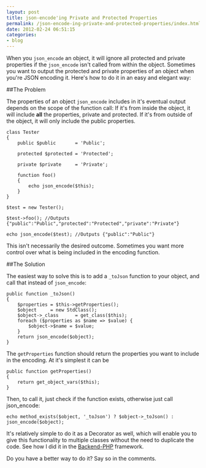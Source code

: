 ```yaml
---
layout: post
title: json-encode'ing Private and Protected Properties
permalink: /json-encode-ing-private-and-protected-properties/index.html
date: 2012-02-24 06:51:15
categories:
- blog
---
```



When you `json_encode` an object, it will ignore all protected and private properties if the `json_encode` isn't called from within the object. Sometimes you want to output the protected and private properties of an object when you're JSON encoding it. Here's how to do it in an easy and elegant way:<!--break-->

##The Problem

The properties of an object `json_encode` includes in it's eventual output depends on the scope of the function call: If it's from inside the object, it will include **all** the properties, private and protected. If it's from outside of the object, it will only include the public properties.

    class Tester
    {
        public $public       = 'Public';

        protected $protected = 'Protected';

        private $private     = 'Private';

        function foo()
        {
            echo json_encode($this);
        }
    }

    $test = new Tester();

    $test->foo(); //Outputs {"public":"Public","protected":"Protected","private":"Private"}

    echo json_encode($test); //Outputs {"public":"Public"}

This isn't necessarily the desired outcome. Sometimes you want more control over what is being included in the encoding function.

##The Solution

The easiest way to solve this is to add a `_toJson` function to your object, and call that instead of `json_encode`:


    public function _toJson()
    {
        $properties = $this->getProperties();
        $object     = new StdClass();
        $object->_class      = get_class($this);
        foreach ($properties as $name => $value) {
            $object->$name = $value;
        }
        return json_encode($object);
    }

The `getProperties` function should return the properties you want to include in the encoding. At it's simplest it can be

    public function getProperties()
    {
        return get_object_vars($this);
    }

Then, to call it, just check if the function exists, otherwise just call json_encode:

    echo method_exists($object, '_toJson') ? $object->_toJson() : json_encode($object);

It's relatively simple to do it as a Decorator as well, which will enable you to give this functionality to multiple classes without the need to duplicate the code. See how I did it in the [Backend-PHP][1] framework.

Do you have a better way to do it? Say so in the comments.

[1]: https://github.com/backend/Backend-PHP
